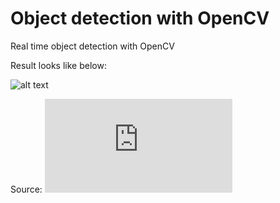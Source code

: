 # Object detection with OpenCV

Real time object detection with OpenCV

Result looks like below:

![alt text](http://opencv-python-tutroals.readthedocs.io/en/latest/_images/face.jpg)

Source: ![alt text](https://docs.opencv.org/3.4.1/d7/d8b/tutorial_py_face_detection.html)
